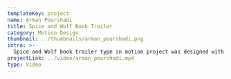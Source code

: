 ```yaml
---
templateKey: project
name: Arman Pourshadi
title: Spice and Wolf Book Trailer
category: Motion Design
thumbnail: ../thumbnails/arman_pourshadi.png
intro: >-
  Spice and Wolf book trailer type in motion project was designed with the purpose of visualizing a typewriter made as a book trailer.
projectLink: ../video/arman_pourshadi.mp4
type: Video
---
```


